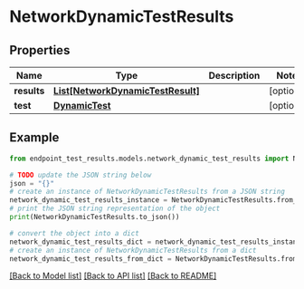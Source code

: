 # NetworkDynamicTestResults


## Properties

Name | Type | Description | Notes
------------ | ------------- | ------------- | -------------
**results** | [**List[NetworkDynamicTestResult]**](NetworkDynamicTestResult.md) |  | [optional] 
**test** | [**DynamicTest**](DynamicTest.md) |  | [optional] 

## Example

```python
from endpoint_test_results.models.network_dynamic_test_results import NetworkDynamicTestResults

# TODO update the JSON string below
json = "{}"
# create an instance of NetworkDynamicTestResults from a JSON string
network_dynamic_test_results_instance = NetworkDynamicTestResults.from_json(json)
# print the JSON string representation of the object
print(NetworkDynamicTestResults.to_json())

# convert the object into a dict
network_dynamic_test_results_dict = network_dynamic_test_results_instance.to_dict()
# create an instance of NetworkDynamicTestResults from a dict
network_dynamic_test_results_from_dict = NetworkDynamicTestResults.from_dict(network_dynamic_test_results_dict)
```
[[Back to Model list]](../README.md#documentation-for-models) [[Back to API list]](../README.md#documentation-for-api-endpoints) [[Back to README]](../README.md)


